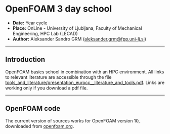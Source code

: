 # **OpenFOAM 3 day school**

- **Date:** Year cycle
- **Place:** OnLine - University of Ljubljana, Faculty of Mechanical Engineering, HPC Lab (LECAD)
- **Author:** Aleksander Sandro GRM (aleksander.grm@fpp.uni-lj.si)

---
## Introduction

OpenFOAM basics school in combination with an HPC environment. All links to relevant literature are accessible through the file
[tools_and_literature/presentation_eurocc__literature_and_tools.pdf](https://github.com/as-grm/of_school/blob/main/tools_and_literaure/presentation_eurocc__literature_and_tools.pdf). Links are working only if you download a pdf file.

---
 
## OpenFOAM code

The current version of sources works for OpenFOAM version 10, downloaded from [openfoam.org](https://openfoam.org).  